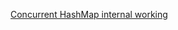 [Concurrent HashMap internal working](https://dzone.com/articles/how-concurrenthashmap-works-internally-in-java)
